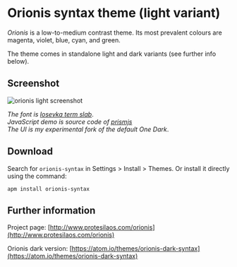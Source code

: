 # Orionis syntax theme (light variant)

*Orionis* is a low-to-medium contrast theme. Its most prevalent colours are magenta, violet, blue, cyan, and green.

The theme comes in standalone light and dark variants (see further info below).

## Screenshot

![orionis light screenshot](https://raw.githubusercontent.com/protesilaos/prot16/master/orionis/img/orionis_light_sample.png)

*The font is [Iosevka term slab](https://github.com/be5invis/Iosevka)*.  
*JavaScript demo is source code of [prismjs](http://prismjs.com/)*  
*The UI is my experimental fork of the default One Dark*.

## Download

Search for `orionis-syntax` in Settings > Install > Themes. Or install it directly using the command:

```shell
apm install orionis-syntax
```

## Further information

Project page: [http://www.protesilaos.com/orionis](http://www.protesilaos.com/orionis)

Orionis dark version: [https://atom.io/themes/orionis-dark-syntax](https://atom.io/themes/orionis-dark-syntax)
